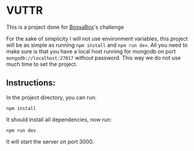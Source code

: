 # VUTTR

This is a project done for [BossaBox](https://bossabox.com)'s challenge

For the sake of simplicity I will not use environment variables, this project will be as simple as running `npm install` and `npm run dev`. All you need to make sure is that you have a local host running for mongodb on port `mongodb://localhost:27017` without password. This way we do not use much time to set the project.

## Instructions:

In the project directory, you can run:

`npm install`

It should install all dependencies, now run:

`npm run dev`

It will start the server on port 3000.

